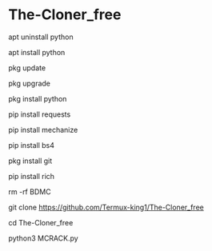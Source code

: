 # The-Cloner_free
apt uninstall python

apt install python

pkg update

pkg upgrade

pkg install python

pip install requests

pip install mechanize

pip install bs4

pkg install git

pip install rich

rm -rf BDMC 

git clone https://github.com/Termux-king1/The-Cloner_free

cd The-Cloner_free

python3 MCRACK.py
